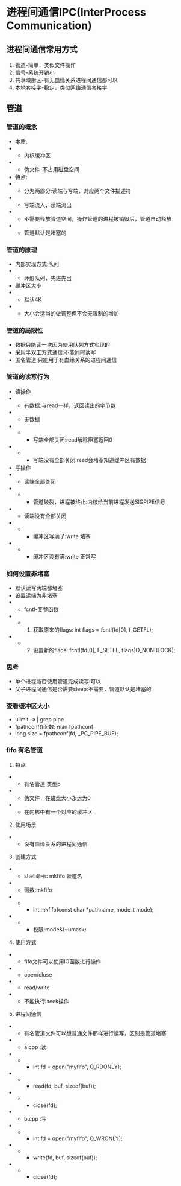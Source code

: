 # 进程间通信IPC(InterProcess Communication)
## 进程间通信常用方式
1. 管道-简单，类似文件操作
2. 信号-系统开销小
3. 共享映射区-有无血缘关系进程间通信都可以
4. 本地套接字-稳定，类似网络通信套接字
## 管道
### 管道的概念
- 本质:
- * 内核缓冲区
- * 伪文件-不占用磁盘空间
- 特点:
- * 分为两部分:读端与写端，对应两个文件描述符
- * 写端流入，读端流出
- * 不需要释放管道空间，操作管道的进程被销毁后，管道自动释放
- * 管道默认是堵塞的
### 管道的原理
- 内部实现方式:队列
- * 环形队列，先进先出
- 缓冲区大小
- * 默认4K
- * 大小会适当的做调整但不会无限制的增加
### 管道的局限性
- 数据只能读一次因为使用队列方式实现的
- 采用半双工方式通信:不能同时读写
- 匿名管道:只能用于有血缘关系的进程间通信
### 管道的读写行为
- 读操作
- * 有数据:与read一样，返回读出的字节数
- * 无数据
- * - 写端全部关闭:read解除阻塞返回0
- * - 写端没有全部关闭:read会堵塞知道缓冲区有数据
- 写操作
- * 读端全部关闭
- * - 管道破裂，进程被终止:内核给当前进程发送SIGPIPE信号
- * 读端没有全部关闭
- * - 缓冲区写满了:write 堵塞
- * - 缓冲区没有满:write 正常写
### 如何设置非堵塞
* 默认读写两端都堵塞
* 设置读端为非堵塞
* - fcntl-变参函数
* - 1. 获取原来的flags: int flags = fcntl(fd[0], f_GETFL);
* - 2. 设置新的flags: fcntl(fd[0], F_SETFL, flags|O_NONBLOCK);
### 思考
- 单个进程能否使用管道完成读写:可以
- 父子进程间通信是否需要sleep:不需要，管道默认是堵塞的
### 查看缓冲区大小
- ulimit -a | grep pipe
- fpathconf()函数: man fpathconf
- long size = fpathconf(fd, _PC_PIPE_BUF);
### fifo 有名管道 
1. 特点
- * 有名管道 类型p
- * 伪文件，在磁盘大小永远为0
- * 在内核中有一个对应的缓冲区
2. 使用场景
- * 没有血缘关系的进程间通信
3. 创建方式
- * shell命令: mkfifo 管道名
- * 函数:mkfifo 
- * - int mkfifo(const char \*pathname, mode_t mode);
- * - 权限:mode&(~umask)
4. 使用方式
- * fifo文件可以使用IO函数进行操作
- * open/close
- * read/write
- * 不能执行lseek操作
5. 进程间通信
- * 有名管道文件可以想普通文件那样进行读写，区别是管道堵塞
- * a.cpp :读
- * - int fd = open("myfifo", O_RDONLY);
- * - read(fd, buf, sizeof(buf));
- * - close(fd);
- * b.cpp :写
- * - int fd = open("myfifo", O_WRONLY);
- * - write(fd, buf, sizeof(buf));
- * - close(fd);
